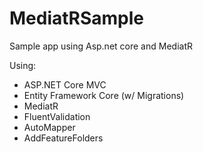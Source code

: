 # MediatRSample
Sample app using Asp.net core and MediatR

Using:
* ASP.NET Core MVC
* Entity Framework Core (w/ Migrations)
* MediatR
* FluentValidation
* AutoMapper
* AddFeatureFolders

